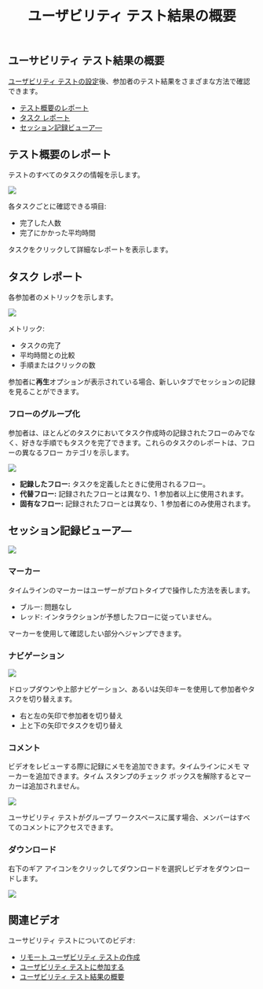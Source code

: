 ﻿---
title: ユーザビリティ テスト結果の概要
_description: テスト概要のレポート、タスク レポート、およびセッション記録ビューア―によってユーサビリティ テスト結果を理解にします。
_keywords: UX デザイン, プロトタイプ, コメント, ユーザビリティ テスト, ユーザー テスト
_language: ja
---

## ユーサビリティ テスト結果の概要

[ユーザビリティ テストの設定](https://www.youtube.com/watch?v=vilyDL4fDT0)後、参加者のテスト結果をさまざまな方法で確認できます。

* [テスト概要のレポート](#テスト概要のレポート)
* [タスク レポート](#タスク-レポート)
* [セッション記録ビューア―](#セッション記録ビューア―)

## テスト概要のレポート

テストのすべてのタスクの情報を示します。

<img src="../images/Usability_Study_Results_Overview_1.png" srcset="../images/Usability_Study_Results_Overview_1@2x.png 2x" />

<div class="divider--half"></div>

各タスクごとに確認できる項目:

* 完了した人数
* 完了にかかった平均時間

タスクをクリックして詳細なレポートを表示します。

## タスク レポート

各参加者のメトリックを示します。

<img src="../images/Usability_Study_Results_Overview_2.png" srcset="../images/Usability_Study_Results_Overview_2@2x.png 2x" />

<div class="divider--half"></div>

メトリック:

* タスクの完了
* 平均時間との比較
* 手順またはクリックの数

参加者に**再生**オプションが表示されている場合、新しいタブでセッションの記録を見ることができます。

### フローのグループ化

参加者は、ほとんどのタスクにおいてタスク作成時の記録されたフローのみでなく、好きな手順でもタスクを完了できます。これらのタスクのレポートは、フローの異なるフロー カテゴリを示します。

<img src="../images/Usability_Study_Results_Overview_3.png" srcset="../images/Usability_Study_Results_Overview_3@2x.png 2x" />

<div class="divider--half"></div>

* **記録したフロー:** タスクを定義したときに使用されるフロー。
* **代替フロー:** 記録されたフローとは異なり、1 参加者以上に使用されます。
* **固有なフロー:** 記録されたフローとは異なり、1 参加者にのみ使用されます。

## セッション記録ビューア―

<img src="../images/Understanding_The_Usability_Study_Report_3.png" srcset="../images/Understanding_The_Usability_Study_Report_3@2x.png 2x" />

<div class="divider--half"></div>

### マーカー

タイムラインのマーカーはユーザーがプロトタイプで操作した方法を表します。
* ブルー: 問題なし
* レッド: インタラクションが予想したフローに従っていません。

マーカーを使用して確認したい部分へジャンプできます。

### ナビゲーション

<img src="../images/Understanding_The_Usability_Study_Report_4.png" srcset="../images/Understanding_The_Usability_Study_Report_4@2x.png 2x" />

<div class="divider--half"></div>

ドロップダウンや上部ナビゲーション、あるいは矢印キーを使用して参加者やタスクを切り替えます。
* 右と左の矢印で参加者を切り替え
* 上と下の矢印でタスクを切り替え

### コメント

ビデオをレビューする際に記録にメモを追加できます。タイムラインにメモ マーカーを追加できます。タイム スタンプのチェック ボックスを解除するとマーカーは追加されません。

<img src="../images/Understanding_The_Usability_Study_Report_5.png" srcset="../images/Understanding_The_Usability_Study_Report_5@2x.png 2x" />

<div class="divider--half"></div>

ユーサビリティ テストがグループ ワークスペースに属す場合、メンバーはすべてのコメントにアクセスできます。

### ダウンロード

右下のギア アイコンをクリックしてダウンロードを選択しビデオをダウンロードします。

<img src="../images/Understanding_The_Usability_Study_Report_6.png" srcset="../images/Understanding_The_Usability_Study_Report_6@2x.png 2x" />

<div class="divider--half"></div>

## 関連ビデオ

ユーサビリティ テストについてのビデオ:

* [リモート ユーザビリティ テストの作成](https://www.youtube.com/watch?v=W7IxYTijvx0?rel=0&autoplay=1)
* [ユーザビリティ テストに参加する](https://www.youtube.com/watch?v=dfrxhBW5NFQ?rel=0&autoplay=1)
* [ユーザビリティ テスト結果の概要](https://www.youtube.com/watch?v=00P6DwMbYMM?rel=0&autoplay=1)
